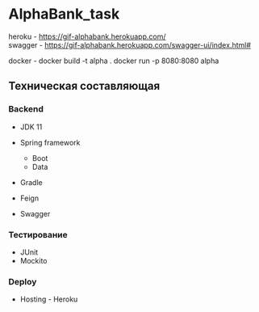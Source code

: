 # AlphaBank_task

heroku - https://gif-alphabank.herokuapp.com/   
swagger - https://gif-alphabank.herokuapp.com/swagger-ui/index.html#

docker -
docker build -t alpha .
docker run -p 8080:8080 alpha


## Техническая составляющая
### Backend

* JDK 11

* Spring framework
  * Boot
  * Data
  
* Gradle

* Feign

* Swagger

### Тестирование

* JUnit
* Mockito

### Deploy

* Hosting - Heroku  



